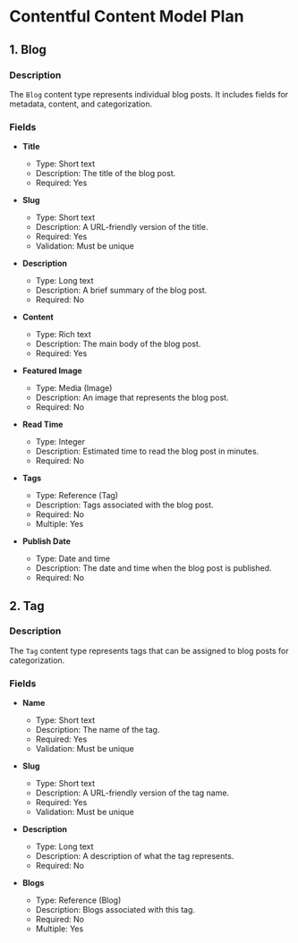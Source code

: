 # Contentful Content Model Plan

## 1. Blog

### Description

The `Blog` content type represents individual blog posts. It includes fields for metadata, content, and categorization.

### Fields

- **Title**

  - Type: Short text
  - Description: The title of the blog post.
  - Required: Yes

- **Slug**

  - Type: Short text
  - Description: A URL-friendly version of the title.
  - Required: Yes
  - Validation: Must be unique

- **Description**

  - Type: Long text
  - Description: A brief summary of the blog post.
  - Required: No

- **Content**

  - Type: Rich text
  - Description: The main body of the blog post.
  - Required: Yes

- **Featured Image**

  - Type: Media (Image)
  - Description: An image that represents the blog post.
  - Required: No

- **Read Time**

  - Type: Integer
  - Description: Estimated time to read the blog post in minutes.
  - Required: No

- **Tags**

  - Type: Reference (Tag)
  - Description: Tags associated with the blog post.
  - Required: No
  - Multiple: Yes

- **Publish Date**
  - Type: Date and time
  - Description: The date and time when the blog post is published.
  - Required: No

## 2. Tag

### Description

The `Tag` content type represents tags that can be assigned to blog posts for categorization.

### Fields

- **Name**

  - Type: Short text
  - Description: The name of the tag.
  - Required: Yes
  - Validation: Must be unique

- **Slug**

  - Type: Short text
  - Description: A URL-friendly version of the tag name.
  - Required: Yes
  - Validation: Must be unique

- **Description**

  - Type: Long text
  - Description: A description of what the tag represents.
  - Required: No

- **Blogs**
  - Type: Reference (Blog)
  - Description: Blogs associated with this tag.
  - Required: No
  - Multiple: Yes
